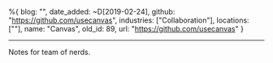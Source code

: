 %{
  blog: "",
  date_added: ~D[2019-02-24],
  github: "https://github.com/usecanvas",
  industries: ["Collaboration"],
  locations: [""],
  name: "Canvas",
  old_id: 89,
  url: "https://github.com/usecanvas"
}

---

Notes for team of nerds.
